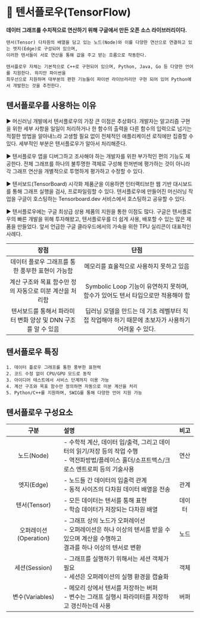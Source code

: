 # 📢 텐서플로우(TensorFlow)
**데이터 그래프를 수치적으로 연산하기 위해 구글에서 만든 오픈 소스 라이브러리이다.**
```
텐서(Tensor) 다차원의 배열을 담고 있는 노드(Node)와 이를 다양한 연산으로 연결하고 있는 엣지(Edge)로 구성되어 있으며,
이러한 텐서들이 서로 연산을 통해 값을 주고 받는 흐름으로 작동한다.

텐서플로우 자체는 기본적으로 C++로 구현되어 있으며, Python, Java, Go 등 다양한 언어를 지원한다. 하지만 파이썬을 
최우선으로 지원하며 대부분의 편한 기능들이 파이썬 라이브러리만 구현 되어 있어 Python에서 개발한는 것을 추천한다.
```
## 텐서플로우를 사용하는 이유

▶️ 머신러닝 개발에서 텐서플로우의 가장 큰 이점은 추상화다. 개발자는 알고리즘 구현을 위한 세부 사항을 일일이 처리하거나 한 함수의 출력을 다른 함수의 입력으로 넘기는 적절한 방법을 알아내느라 고생할 필요 없이 전체적인 애플리케이션 로직에만 집중할 수 있다. 세부적인 부분은 텐서플로우가 알아서 처리해준다.

▶️ 텐서플로우 앱을 디버그하고 조사해야 하는 개발자를 위한 부가적인 편의 기능도 제공한다. 전체 그래프를 하나의 불투명한 객체로 구성해 한꺼번에 평가하는 것이 아니라 각 그래프 연산을 개별적으로 투명하게 평가하고 수정할 수 있다.

▶️ 텐서보드(TensorBoard) 시각화 제품군을 이용하면 인터랙티브한 웹 기반 대시보드를 통해 그래프 실행을 검사, 프로파일링할 수 있다. 텐서플로우에 만들어진 머신러닝 작업을 구글이 호스팅하는 Tensorboard.dev 서비스에서 호스팅하고 공유할 수 있다. 

▶️ 텐서플로우에는 구글 최상급 상용 제품의 지원을 통한 이점도 많다. 구글은 텐서플로우의 빠른 개발을 위해 투자해왔고, 텐서플로우를 더 쉽게 사용, 배포할 수 있는 많은 제품을 만들었다. 앞서 언급한 구글 클라우드에서의 가속을 위한 TPU 실리콘이 대표적인 사례다.

|장점|단점|
|:--:|:---:|
|데이터 플로우 그래프를 통한 풍부한 표현이 가능함|메모리를 효율적으로 사용하지 못하고 있음|
|계산 구조와 목표 함수만 정의 자동으로 미분 계산을 처리함|Symbolic Loop 기능이 유연하지 못하며, 함수가 있어도 텐서 타입으로만 적용해야 함|
|텐서보드를 통해서 파라미터 변화 양상 및 DNN 구조를 알 수 있음|딥러닝 모델을 만드는 데 기초 레벨부터 직접 작업해야 하기 때문에 초보자가 사용하기 어려울 수 있다.|

## 텐서플로우 특징
```
1. 데이터 플로우 그래프를 통한 풍부한 표현력
2. 코드 수정 없이 CPU/GPU 모드로 동작
3. 아이디어 테스트에서 서비스 단계까지 이용 가능
4. 계산 구조와 목표 함수만 정의하면 자동으로 미분 계산을 처리
5. Python/C++를 지원하며, SWIG를 통해 다양한 언어 지원 가능
```

## 텐서플로우 구성요소
|구분|설명|비고|
|:---:|:-----|:---:|
|노드(Node)|- 수학적 계산, 데이터 입/출력, 그리고 데이터의 읽기/저장 등의 작업 수행<br> - 역전파방법/플레이스 홀더/소프트맥스/크로스 엔트로피 등의 기술사용|연산|
|엣지(Edge)|- 노드들 간 데이터의 입출력 관계<br> - 동적 사이즈의 다차원 데이터 배열을 전송|관계|
|텐서(Tensor)|- 모든 데이터는 텐서를 통해 표현<br> - 학습 데이터가 저장되는 다차원 배열|데이터|
|오퍼레이션(Operation)|- 그래프 상의 노드가 오퍼레이션<br> - 오퍼레이션은 하나 이상의 텐서를 받을 수 있으며 계산을 수행하고<br> 결과를 하나 이상의 텐서로 변환|노드|
|세션(Session)|- 그래프를 실행하기 위해서는 세션 객체가 필요<br> - 세션은 오퍼레이션의 실행 환경을 캡슐화|객체|
|변수(Variables)|- 메모리 상에서 텐서를 저장하는 버퍼<br> - 변수는 그래프 실행시 파라미터를 저장하고 갱신하는데 사용|버퍼|
